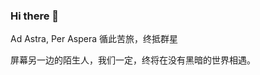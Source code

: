 ### Hi there 👋

Ad Astra, Per Aspera
循此苦旅，终抵群星

屏幕另一边的陌生人，我们一定，终将在没有黑暗的世界相遇。
<!--
**anotheruniverse/anotheruniverse** is a ✨ _special_ ✨ repository because its `README.md` (this file) appears on your GitHub profile.

Here are some ideas to get you started:

- 🔭 I’m currently working on ...
- 🌱 I’m currently learning ...
- 👯 I’m looking to collaborate on ...
- 🤔 I’m looking for help with ...
- 💬 Ask me about ...
- 📫 How to reach me: ...
- 😄 Pronouns: ...
- ⚡ Fun fact: ...
-->
